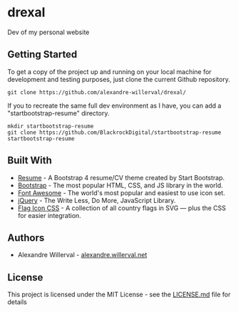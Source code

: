 # drexal

Dev of my personal website

## Getting Started

To get a copy of the project up and running on your local machine for 
development and testing purposes, just clone the current Github repository.
```
git clone https://github.com/alexandre-willerval/drexal/
```

If you to recreate the same full dev environment as I have, you can add a "startbootstrap-resume" directory.
```
mkdir startbootstrap-resume
git clone https://github.com/BlackrockDigital/startbootstrap-resume startbootstrap-resume
```

## Built With

* [Resume](https://github.com/BlackrockDigital/startbootstrap-resume) - 
A Bootstrap 4 resume/CV theme created by Start Bootstrap.
* [Bootstrap](https://getbootstrap.com/) - The most popular HTML, CSS, and JS library in the world.
* [Font Awesome](https://fontawesome.com/) - The world's most popular and easiest to use icon set.
* [jQuery](https://jquery.com/) - The Write Less, Do More, JavaScript Library.
* [Flag Icon CSS](https://github.com/lipis/flag-icon-css) - 
A collection of all country flags in SVG — plus the CSS for easier integration.

## Authors

* Alexandre Willerval - [alexandre.willerval.net](http://alexandre.willerval.net/)

## License

This project is licensed under the MIT License - see the [LICENSE.md](LICENSE.md) file for details

